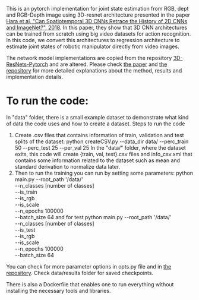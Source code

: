 This is an pytorch implementation for joint state estimation from RGB, dept and RGB-Depth image using 3D-resnet architecture presented in the paper [Hara et al, "Can Spatiotemporal 3D CNNs Retrace the History of 2D CNNs and ImageNet?", 2018](http://openaccess.thecvf.com/content_cvpr_2018/html/Hara_Can_Spatiotemporal_3D_CVPR_2018_paper.html). In this paper, they show that 3D CNN architectures can be trained from scratch using big video datasets for action recognition. In this code, we convert this architectures to regression architecture to estimate joint states of robotic manipulator directly from video images.
 
The network model implementations are copied from the repository [3D-ResNets-Pytorch](https://github.com/kenshohara/3D-ResNets-PyTorch) and are altered. Please check [the paper](http://openaccess.thecvf.com/content_cvpr_2018/html/Hara_Can_Spatiotemporal_3D_CVPR_2018_paper.html) and [the repository](https://github.com/kenshohara/3D-ResNets-PyTorch) for more detailed explanations about the method, results and implementation details.

# To run the code:
In "data" folder, there is a small example dataset to demonstrate what kind of data the code uses and how to create a dataset.
Steps to run the code
1. Create .csv files that contains information of train, validation and test splits of the dataset:
python createCSV.py --data_dir data/ --perc_train 50 --perc_test 25 --per_val 25
In the "data/" folder, where the dataset exits, this code will create {train, val, test}.csv files and info_csv.xml that contains some information related to the dataset such as mean and standard derivation to normalize data later.
2. Then to run the training you can run by setting some parameters:
python main.py --root_path '/data/' \
               --n_classes [number of classes] \
               --is_train \
               --is_rgb \
               --is_scale \
               --n_epochs 100000 \
               --batch_size 64
and for test 
python main.py --root_path '/data/' \
               --n_classes [number of classes] \
               --is_test \
               --is_rgb \
               --is_scale \
               --n_epochs 100000 \
               --batch_size 64               
 
You can check for more parameter options in opts.py file and in [the repository](https://github.com/kenshohara/3D-ResNets-PyTorch).
Check data/results folder for saved checkpoints. 

There is also a Dockerfile that enables one to run everything without installing the necessary tools and libraries.



